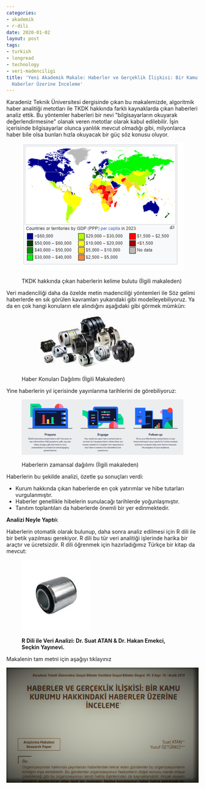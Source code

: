 ```yaml
---
categories:
- akademik
- r-dili
date: 2020-01-02
layout: post
tags:
- turkish
- longread
- technology
- veri-madenciligi
title: 'Yeni Akademik Makale: Haberler ve Gerçeklik İlişkisi: Bir Kamu Kurumu Hakkındaki
  Haberler Üzerine İnceleme'
---
```


Karadeniz Teknik Üniversitesi dergisinde çıkan bu makalemizde, algoritmik haber analitiği metotları ile TKDK hakkında farklı kaynaklarda çıkan haberleri analiz ettik. Bu yöntemler haberleri bir nevi "bilgisayarların okuyarak değerlendirmesine" olanak veren metotlar olarak kabul edilebilir. İşin içerisinde bilgisayarlar olunca yanlılık mevcut olmadığı gibi, milyonlarca haber bile olsa bunları hızla okuyacak bir güç söz konusu oluyor.

<figure>

![](/images/image.png)

<figcaption>

TKDK hakkında çıkan haberlerin kelime bulutu (İlgili makaleden)

</figcaption>

</figure>

Veri madenciliği daha da özelde metin madenciliği yöntemleri ile Söz gelimi haberlerde en sık görülen kavramları yukarıdaki gibi modelleyebiliyoruz. Ya da en çok hangi konuların ele alındığını aşağıdaki gibi görmek mümkün:

<figure>

![](/images/image-4.png)

<figcaption>

Haber Konuları Dağılımı (İlgili Makaleden)

</figcaption>

</figure>

Yine haberlerin yıl içerisinde yayınlanma tarihlerini de görebiliyoruz:

<figure>

![](/images/image-2.png)

<figcaption>

Haberlerin zamansal dağılımı (İlgili makaleden)

</figcaption>

</figure>

Haberlerin bu şekilde analizi, özetle şu sonuçları verdi:

- Kurum hakkında çıkan haberlerde en çok yatırımlar ve hibe tutarları vurgulanmıştır.
- Haberler genellikle hibelerin sunulacağı tarihlerde yoğunlaşmıştır.
- Tanıtım toplantıları da haberlerde önemli bir yer edinmektedir.

**Analizi Neyle Yaptı**k

Haberlerin otomatik olarak bulunup, daha sonra analiz edilmesi için R dili ile bir betik yazılması gerekiyor. R dili bu tür veri analitiği işlerinde harika bir araçtır ve ücretsizdir. R dili öğrenmek için hazırladığımız Türkçe bir kitap da mevcut:

<figure>

[![](/images/image-3.png)](https://www.idefix.com/Kitap/R-Ile-Veri-Analizi-Istatistik-Modelleme-Uygulama/Hakan-Emekci/Ders-Sinav-Kitaplari/Universite-Ders-Kitaplari/Istatistik/urunno=0001779589001?gclid=CjwKCAiAo7HwBRBKEiwAvC_Q8SSC_XQzcTHbwM-6QCBJKEJO-JkUdTxH2QfBS21Hcqcoh5_5oe1NLxoCbtUQAvD_BwE)

<figcaption>

**R Dili ile Veri Analizi: Dr. Suat ATAN & Dr. Hakan Emekci, Seçkin Yayınevi.**

</figcaption>

</figure>

Makalenin tam metni için aşağıyı tıklayınız

[![](/images/ktu_tkdk.png)](https://dergipark.org.tr/tr/download/article-file/911866)
